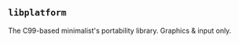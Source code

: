 `libplatform`
-----------------------------------------------------------------
The C99-based minimalist's portability library. Graphics & input only.
